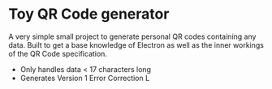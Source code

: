 # Toy QR Code generator

A very simple small project to generate personal QR codes containing any data. Built to get a base knowledge of Electron as well as the inner workings of the QR Code specification.

+ Only handles data < 17 characters long
+ Generates Version 1 Error Correction L
